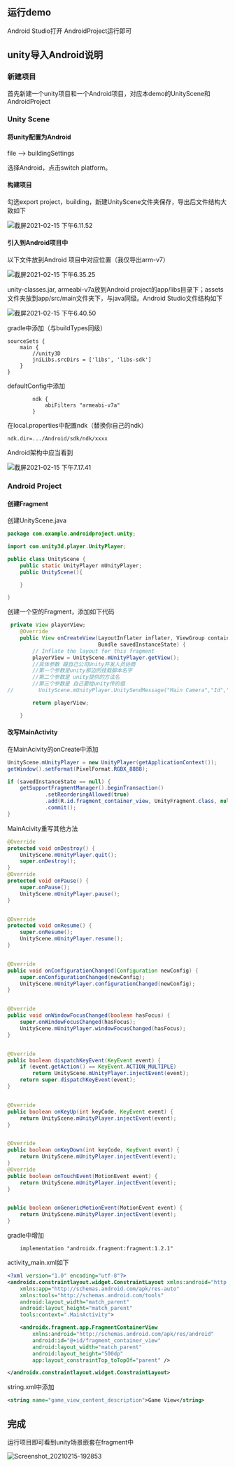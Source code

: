 ## 运行demo

Android Studio打开 AndroidProject运行即可



## unity导入Android说明

### 新建项目

首先新建一个unity项目和一个Android项目，对应本demo的UnityScene和AndroidProject

### Unity Scene

#### 将unity配置为Android

file --> buildingSettings

选择Android，点击switch platform。

#### 构建项目

勾选export project，building，新建UnityScene文件夹保存，导出后文件结构大致如下



![截屏2021-02-15 下午6.11.52](https://tva1.sinaimg.cn/large/008eGmZEgy1gnogbst7x4j30co0g8jsi.jpg)

#### 引入到Android项目中

以下文件放到Android 项目中对应位置（我仅导出arm-v7）

![截屏2021-02-15 下午6.35.25](https://tva1.sinaimg.cn/large/008eGmZEgy1gnogbrzc22j30fw0lmq4s.jpg)

unity-classes.jar, armeabi-v7a放到Android project的app/libs目录下；assets文件夹放到app/src/main文件夹下，与java同级。Android Studio文件结构如下

![截屏2021-02-15 下午6.40.50](https://tva1.sinaimg.cn/large/008eGmZEgy1gnogbscq1sj30hu0mgwfy.jpg)

gradle中添加（与buildTypes同级）

```
sourceSets {
    main {
        //unity3D
        jniLibs.srcDirs = ['libs', 'libs-sdk']
    }
}
```

defaultConfig中添加

```
        ndk {
            abiFilters "armeabi-v7a"
        }
```

在local.properties中配置ndk（替换你自己的ndk）

```
ndk.dir=.../Android/sdk/ndk/xxxx
```

Android架构中应当看到

![截屏2021-02-15 下午7.17.41](https://tva1.sinaimg.cn/large/008eGmZEgy1gnogbrf9r3j30d2096mxv.jpg)

### Android Project

#### 创建Fragment

创建UnityScene.java

```java
package com.example.androidproject.unity;

import com.unity3d.player.UnityPlayer;

public class UnityScene {
    public static UnityPlayer mUnityPlayer;
    public UnityScene(){

    }

}

```



创建一个空的Fragment，添加如下代码

```java
 private View playerView;
    @Override
    public View onCreateView(LayoutInflater inflater, ViewGroup container,
                             Bundle savedInstanceState) {
        // Inflate the layout for this fragment
        playerView = UnityScene.mUnityPlayer.getView();
        //具体参数 跟自己公司Unity开发人员协商
        //第一个参数是unity那边的挂载脚本名字
        //第二个参数是 unity提供的方法名
        //第三个参数是 自己要给unity传的值
//        UnityScene.mUnityPlayer.UnitySendMessage("Main Camera","Id","1");

        return playerView;

    }
```





#### 改写MainActivity

在MainAcivity的onCreate中添加

```java
UnityScene.mUnityPlayer = new UnityPlayer(getApplicationContext());
getWindow().setFormat(PixelFormat.RGBX_8888);

if (savedInstanceState == null) {
    getSupportFragmentManager().beginTransaction()
            .setReorderingAllowed(true)
            .add(R.id.fragment_container_view, UnityFragment.class, null)
            .commit();
}
```

MainAcivity重写其他方法

```java
@Override
protected void onDestroy() {
    UnityScene.mUnityPlayer.quit();
    super.onDestroy();
}
@Override
protected void onPause() {
    super.onPause();
    UnityScene.mUnityPlayer.pause();
}


@Override
protected void onResume() {
    super.onResume();
    UnityScene.mUnityPlayer.resume();
}


@Override
public void onConfigurationChanged(Configuration newConfig) {
    super.onConfigurationChanged(newConfig);
    UnityScene.mUnityPlayer.configurationChanged(newConfig);
}


@Override
public void onWindowFocusChanged(boolean hasFocus) {
    super.onWindowFocusChanged(hasFocus);
    UnityScene.mUnityPlayer.windowFocusChanged(hasFocus);
}


@Override
public boolean dispatchKeyEvent(KeyEvent event) {
    if (event.getAction() == KeyEvent.ACTION_MULTIPLE)
        return UnityScene.mUnityPlayer.injectEvent(event);
    return super.dispatchKeyEvent(event);
}


@Override
public boolean onKeyUp(int keyCode, KeyEvent event) {
    return UnityScene.mUnityPlayer.injectEvent(event);
}


@Override
public boolean onKeyDown(int keyCode, KeyEvent event) {
    return UnityScene.mUnityPlayer.injectEvent(event);
}
@Override
public boolean onTouchEvent(MotionEvent event) {
    return UnityScene.mUnityPlayer.injectEvent(event);
}


public boolean onGenericMotionEvent(MotionEvent event) {
    return UnityScene.mUnityPlayer.injectEvent(event);
}
```



gradle中增加

```
    implementation "androidx.fragment:fragment:1.2.1"
```



activity_main.xml如下

```xml
<?xml version="1.0" encoding="utf-8"?>
<androidx.constraintlayout.widget.ConstraintLayout xmlns:android="http://schemas.android.com/apk/res/android"
    xmlns:app="http://schemas.android.com/apk/res-auto"
    xmlns:tools="http://schemas.android.com/tools"
    android:layout_width="match_parent"
    android:layout_height="match_parent"
    tools:context=".MainActivity">

    <androidx.fragment.app.FragmentContainerView
        xmlns:android="http://schemas.android.com/apk/res/android"
        android:id="@+id/fragment_container_view"
        android:layout_width="match_parent"
        android:layout_height="500dp"
        app:layout_constraintTop_toTopOf="parent" />

</androidx.constraintlayout.widget.ConstraintLayout>
```



string.xml中添加

```xml
<string name="game_view_content_description">Game View</string>
```

## 完成

运行项目即可看到unity场景嵌套在fragment中

![Screenshot_20210215-192853](https://tva1.sinaimg.cn/large/008eGmZEgy1gnogbq75dij30u01t00v0.jpg)
